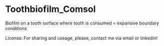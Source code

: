 # Toothbiofilm_Comsol

Biofilm on a tooth surface where tooth is consumed = expansive boundary conditions

License: For sharing and useage, please, contact me via email or linkedin!
